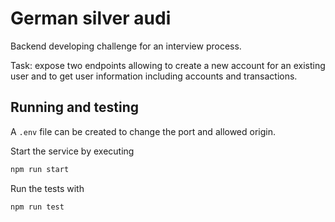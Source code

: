 # German silver audi

Backend developing challenge for an interview process.

Task: expose two endpoints allowing to create a new account for an existing user and to get user information including accounts and transactions.

## Running and testing
A `.env` file can be created to change the port and allowed origin. 

Start the service by executing
```bash
npm run start
```

Run the tests with
```bash
npm run test
```
